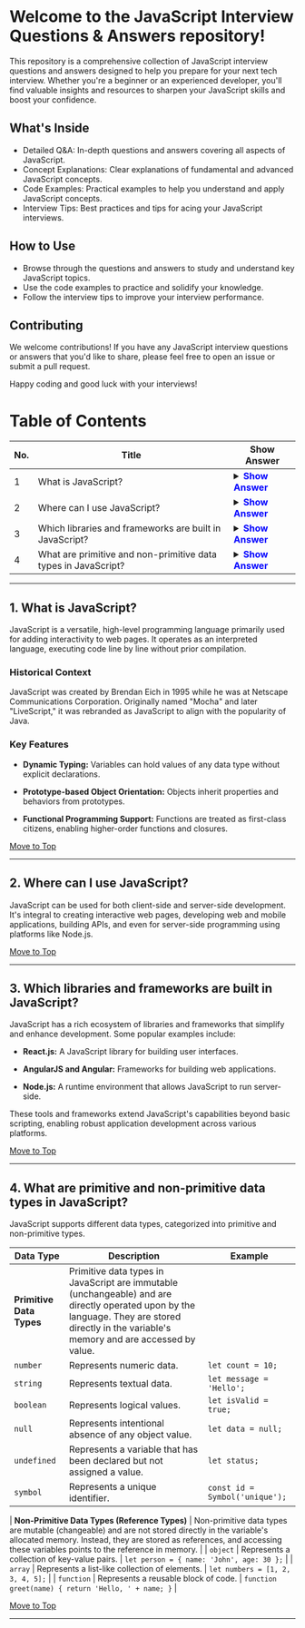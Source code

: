 # Welcome to the JavaScript Interview Questions & Answers repository!

This repository is a comprehensive collection of JavaScript interview questions and answers designed to help you prepare for your next tech interview. Whether you're a beginner or an experienced developer, you'll find valuable insights and resources to sharpen your JavaScript skills and boost your confidence.

## What's Inside

- Detailed Q&A: In-depth questions and answers covering all aspects of JavaScript.
- Concept Explanations: Clear explanations of fundamental and advanced JavaScript concepts.
- Code Examples: Practical examples to help you understand and apply JavaScript concepts.
- Interview Tips: Best practices and tips for acing your JavaScript interviews.

## How to Use

- Browse through the questions and answers to study and understand key JavaScript topics.
- Use the code examples to practice and solidify your knowledge.
- Follow the interview tips to improve your interview performance.

## Contributing

We welcome contributions! If you have any JavaScript interview questions or answers that you'd like to share, please feel free to open an issue or submit a pull request.

Happy coding and good luck with your interviews!

# Table of Contents

| No. | Title                                                               | Show Answer                                                                                           |
| --- | ------------------------------------------------------------------- | ----------------------------------------------------------------------------------------------------- |
| 1   | What is JavaScript?                                                 | <details><summary><strong><a href="#javascript-overview" style="text-decoration: none; color: blue;">Show Answer</a></strong></summary><br> |
| 2   | Where can I use JavaScript?                                         | <details><summary><strong><a href="#usage" style="text-decoration: none; color: blue;">Show Answer</a></strong></summary><br>  |
| 3   | Which libraries and frameworks are built in JavaScript?             | <details><summary><strong><a href="#libraries-frameworks" style="text-decoration: none; color: blue;">Show Answer</a></strong></summary><br> |
| 4   | What are primitive and non-primitive data types in JavaScript?       | <details><summary><strong><a href="#data-types" style="text-decoration: none; color: blue;">Show Answer</a></strong></summary><br> |

---

## 1. What is JavaScript?

<a name="javascript-overview"></a>

JavaScript is a versatile, high-level programming language primarily used for adding interactivity to web pages. It operates as an interpreted language, executing code line by line without prior compilation.

### Historical Context

JavaScript was created by Brendan Eich in 1995 while he was at Netscape Communications Corporation. Originally named "Mocha" and later "LiveScript," it was rebranded as JavaScript to align with the popularity of Java.

### Key Features

- **Dynamic Typing:** Variables can hold values of any data type without explicit declarations.
  
- **Prototype-based Object Orientation:** Objects inherit properties and behaviors from prototypes.

- **Functional Programming Support:** Functions are treated as first-class citizens, enabling higher-order functions and closures.

[Move to Top](#table-of-contents)

---

## 2. Where can I use JavaScript?

<a name="usage"></a>

JavaScript can be used for both client-side and server-side development. It's integral to creating interactive web pages, developing web and mobile applications, building APIs, and even for server-side programming using platforms like Node.js.

[Move to Top](#table-of-contents)

---

## 3. Which libraries and frameworks are built in JavaScript?

<a name="libraries-frameworks"></a>

JavaScript has a rich ecosystem of libraries and frameworks that simplify and enhance development. Some popular examples include:

- **React.js:** A JavaScript library for building user interfaces.
  
- **AngularJS and Angular:** Frameworks for building web applications.

- **Node.js:** A runtime environment that allows JavaScript to run server-side.

These tools and frameworks extend JavaScript's capabilities beyond basic scripting, enabling robust application development across various platforms.

[Move to Top](#table-of-contents)

---

## 4. What are primitive and non-primitive data types in JavaScript?

<a name="data-types"></a>

JavaScript supports different data types, categorized into primitive and non-primitive types.

| Data Type          | Description                                               | Example                  |
| ------------------ | --------------------------------------------------------- | ------------------------ |
| **Primitive Data Types** | Primitive data types in JavaScript are immutable (unchangeable) and are directly operated upon by the language. They are stored directly in the variable's memory and are accessed by value. | 
| `number`           | Represents numeric data.                                  | `let count = 10;`        |
| `string`           | Represents textual data.                                  | `let message = 'Hello';` |
| `boolean`          | Represents logical values.                                | `let isValid = true;`    |
| `null`             | Represents intentional absence of any object value.       | `let data = null;`       |
| `undefined`        | Represents a variable that has been declared but not assigned a value. | `let status;`         |
| `symbol`           | Represents a unique identifier.                           | `const id = Symbol('unique');` |

| **Non-Primitive Data Types (Reference Types)** | Non-primitive data types are mutable (changeable) and are not stored directly in the variable's allocated memory. Instead, they are stored as references, and accessing these variables points to the reference in memory. |
| `object`           | Represents a collection of key-value pairs.               | `let person = { name: 'John', age: 30 };` |
| `array`            | Represents a list-like collection of elements.            | `let numbers = [1, 2, 3, 4, 5];`          |
| `function`         | Represents a reusable block of code.                      | `function greet(name) { return 'Hello, ' + name; }` |

[Move to Top](#table-of-contents)


---
